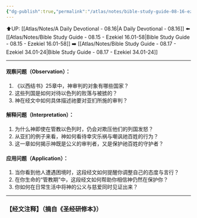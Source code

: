 ```yaml
---
{"dg-publish":true,"permalink":"/atlas/notes/bible-study-guide-08-16-ezekiel-25/"}
---
```


⬆️UP: [[Atlas/Notes/A Daily Devotional - 08.16\|A Daily Devotional - 08.16]]
⬅️ [[Atlas/Notes/Bible Study Guide - 08.15 - Ezekiel 16.01-58\|Bible Study Guide - 08.15 - Ezekiel 16.01-58]]
➡️ [[Atlas/Notes/Bible Study Guide - 08.17 - Ezekiel 34.01-24\|Bible Study Guide - 08.17 - Ezekiel 34.01-24]] 

---

#### 观察问题（Observation）：

1. 《以西结书》25章中，神审判的对象有哪些国家？
2. 这些列国是如何对待以色列的败落与被掳的？
3. 神在经文中如何具体描述祂要对亚扪所施的审判？

#### 解释问题（Interpretation）：
1. 为什么神即使在管教以色列时，仍会对欺压他们的列国发怒？
2. 从亚扪的例子来看，神如何看待幸灾乐祸与嘲讽祂百姓的行为？
3. 这一章如何揭示神既是公义的审判者，又是保护祂百姓的守护者？

#### 应用问题（Application）：
1. 当你看到他人遭遇困境时，这段经文如何提醒你调整自己的态度与言行？
2. 在你生命的“管教期”中，这段经文如何帮助你相信神仍然在保护你？
3. 你如何在日常生活中将神的公义与慈爱同时见证出来？

---
### 【经文注释】（摘自《圣经研修本》）


